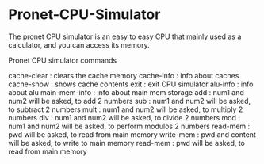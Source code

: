 # Pronet-CPU-Simulator
The pronet CPU simulator is an easy to easy CPU that mainly used as a calculator, and you can access its memory.

Pronet CPU simulator commands

cache-clear : clears the cache memory
cache-info : info about caches
cache-show : shows cache contents
exit : exit CPU simulator
alu-info : info about alu
main-mem-info : info about main mem storage
add : num1 and num2 will be asked, to add 2 numbers
sub : num1 and num2 will be asked, to subtract 2 numbers
mult : num1 and num2 will be asked, to multiply 2 numbers
div : num1 and num2 will be asked, to divide 2 numbers
mod : num1 and num2 will be asked, to perform modulos 2 numbers
read-mem : pwd will be asked, to read from main memory
write-mem : pwd and content will be asked, to write to main memory
read-mem : pwd will be asked, to read from main memory
